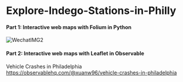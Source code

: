 # Explore-Indego-Stations-in-Philly

#### Part 1: Interactive web maps with Folium in Python
![WechatIMG2](https://user-images.githubusercontent.com/43478394/62074768-76de9e80-b211-11e9-8b50-1a4eb1d2a466.jpeg)

#### Part 2: Interactive web maps with Leaflet in Observable
Vehicle Crashes in Philadelphia
https://observablehq.com/@xuanw96/vehicle-crashes-in-philadelphia
